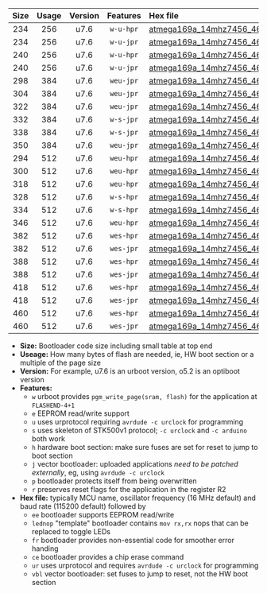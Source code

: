 |Size|Usage|Version|Features|Hex file|
|:-:|:-:|:-:|:-:|:--|
|234|256|u7.6|`w-u-hpr`|[atmega169a_14mhz7456_460800bps_ur.hex](https://raw.githubusercontent.com/stefanrueger/urboot/main//atmega169a_14mhz7456_460800bps_ur.hex)|
|234|256|u7.6|`w-u-jpr`|[atmega169a_14mhz7456_460800bps_ur_vbl.hex](https://raw.githubusercontent.com/stefanrueger/urboot/main//atmega169a_14mhz7456_460800bps_ur_vbl.hex)|
|240|256|u7.6|`w-u-hpr`|[atmega169a_14mhz7456_460800bps_lednop_ur.hex](https://raw.githubusercontent.com/stefanrueger/urboot/main//atmega169a_14mhz7456_460800bps_lednop_ur.hex)|
|240|256|u7.6|`w-u-jpr`|[atmega169a_14mhz7456_460800bps_lednop_ur_vbl.hex](https://raw.githubusercontent.com/stefanrueger/urboot/main//atmega169a_14mhz7456_460800bps_lednop_ur_vbl.hex)|
|298|384|u7.6|`weu-jpr`|[atmega169a_14mhz7456_460800bps_ee_ur_vbl.hex](https://raw.githubusercontent.com/stefanrueger/urboot/main//atmega169a_14mhz7456_460800bps_ee_ur_vbl.hex)|
|304|384|u7.6|`weu-jpr`|[atmega169a_14mhz7456_460800bps_ee_lednop_ur_vbl.hex](https://raw.githubusercontent.com/stefanrueger/urboot/main//atmega169a_14mhz7456_460800bps_ee_lednop_ur_vbl.hex)|
|322|384|u7.6|`weu-jpr`|[atmega169a_14mhz7456_460800bps_ee_lednop_fr_ur_vbl.hex](https://raw.githubusercontent.com/stefanrueger/urboot/main//atmega169a_14mhz7456_460800bps_ee_lednop_fr_ur_vbl.hex)|
|332|384|u7.6|`w-s-jpr`|[atmega169a_14mhz7456_460800bps_vbl.hex](https://raw.githubusercontent.com/stefanrueger/urboot/main//atmega169a_14mhz7456_460800bps_vbl.hex)|
|338|384|u7.6|`w-s-jpr`|[atmega169a_14mhz7456_460800bps_lednop_vbl.hex](https://raw.githubusercontent.com/stefanrueger/urboot/main//atmega169a_14mhz7456_460800bps_lednop_vbl.hex)|
|350|384|u7.6|`weu-jpr`|[atmega169a_14mhz7456_460800bps_ee_lednop_fr_ce_ur_vbl.hex](https://raw.githubusercontent.com/stefanrueger/urboot/main//atmega169a_14mhz7456_460800bps_ee_lednop_fr_ce_ur_vbl.hex)|
|294|512|u7.6|`weu-hpr`|[atmega169a_14mhz7456_460800bps_ee_ur.hex](https://raw.githubusercontent.com/stefanrueger/urboot/main//atmega169a_14mhz7456_460800bps_ee_ur.hex)|
|300|512|u7.6|`weu-hpr`|[atmega169a_14mhz7456_460800bps_ee_lednop_ur.hex](https://raw.githubusercontent.com/stefanrueger/urboot/main//atmega169a_14mhz7456_460800bps_ee_lednop_ur.hex)|
|318|512|u7.6|`weu-hpr`|[atmega169a_14mhz7456_460800bps_ee_lednop_fr_ur.hex](https://raw.githubusercontent.com/stefanrueger/urboot/main//atmega169a_14mhz7456_460800bps_ee_lednop_fr_ur.hex)|
|328|512|u7.6|`w-s-hpr`|[atmega169a_14mhz7456_460800bps.hex](https://raw.githubusercontent.com/stefanrueger/urboot/main//atmega169a_14mhz7456_460800bps.hex)|
|334|512|u7.6|`w-s-hpr`|[atmega169a_14mhz7456_460800bps_lednop.hex](https://raw.githubusercontent.com/stefanrueger/urboot/main//atmega169a_14mhz7456_460800bps_lednop.hex)|
|346|512|u7.6|`weu-hpr`|[atmega169a_14mhz7456_460800bps_ee_lednop_fr_ce_ur.hex](https://raw.githubusercontent.com/stefanrueger/urboot/main//atmega169a_14mhz7456_460800bps_ee_lednop_fr_ce_ur.hex)|
|382|512|u7.6|`wes-hpr`|[atmega169a_14mhz7456_460800bps_ee.hex](https://raw.githubusercontent.com/stefanrueger/urboot/main//atmega169a_14mhz7456_460800bps_ee.hex)|
|382|512|u7.6|`wes-jpr`|[atmega169a_14mhz7456_460800bps_ee_vbl.hex](https://raw.githubusercontent.com/stefanrueger/urboot/main//atmega169a_14mhz7456_460800bps_ee_vbl.hex)|
|388|512|u7.6|`wes-hpr`|[atmega169a_14mhz7456_460800bps_ee_lednop.hex](https://raw.githubusercontent.com/stefanrueger/urboot/main//atmega169a_14mhz7456_460800bps_ee_lednop.hex)|
|388|512|u7.6|`wes-jpr`|[atmega169a_14mhz7456_460800bps_ee_lednop_vbl.hex](https://raw.githubusercontent.com/stefanrueger/urboot/main//atmega169a_14mhz7456_460800bps_ee_lednop_vbl.hex)|
|418|512|u7.6|`wes-hpr`|[atmega169a_14mhz7456_460800bps_ee_lednop_fr.hex](https://raw.githubusercontent.com/stefanrueger/urboot/main//atmega169a_14mhz7456_460800bps_ee_lednop_fr.hex)|
|418|512|u7.6|`wes-jpr`|[atmega169a_14mhz7456_460800bps_ee_lednop_fr_vbl.hex](https://raw.githubusercontent.com/stefanrueger/urboot/main//atmega169a_14mhz7456_460800bps_ee_lednop_fr_vbl.hex)|
|460|512|u7.6|`wes-hpr`|[atmega169a_14mhz7456_460800bps_ee_lednop_fr_ce.hex](https://raw.githubusercontent.com/stefanrueger/urboot/main//atmega169a_14mhz7456_460800bps_ee_lednop_fr_ce.hex)|
|460|512|u7.6|`wes-jpr`|[atmega169a_14mhz7456_460800bps_ee_lednop_fr_ce_vbl.hex](https://raw.githubusercontent.com/stefanrueger/urboot/main//atmega169a_14mhz7456_460800bps_ee_lednop_fr_ce_vbl.hex)|

- **Size:** Bootloader code size including small table at top end
- **Useage:** How many bytes of flash are needed, ie, HW boot section or a multiple of the page size
- **Version:** For example, u7.6 is an urboot version, o5.2 is an optiboot version
- **Features:**
  + `w` urboot provides `pgm_write_page(sram, flash)` for the application at `FLASHEND-4+1`
  + `e` EEPROM read/write support
  + `u` uses urprotocol requiring `avrdude -c urclock` for programming
  + `s` uses skeleton of STK500v1 protocol; `-c urclock` and `-c arduino` both work
  + `h` hardware boot section: make sure fuses are set for reset to jump to boot section
  + `j` vector bootloader: uploaded applications *need to be patched externally*, eg, using `avrdude -c urclock`
  + `p` bootloader protects itself from being overwritten
  + `r` preserves reset flags for the application in the register R2
- **Hex file:** typically MCU name, oscillator frequency (16 MHz default) and baud rate (115200 default) followed by
  + `ee` bootloader supports EEPROM read/write
  + `lednop` "template" bootloader contains `mov rx,rx` nops that can be replaced to toggle LEDs
  + `fr` bootloader provides non-essential code for smoother error handing
  + `ce` bootloader provides a chip erase command
  + `ur` uses urprotocol and requires `avrdude -c urclock` for programming
  + `vbl` vector bootloader: set fuses to jump to reset, not the HW boot section
